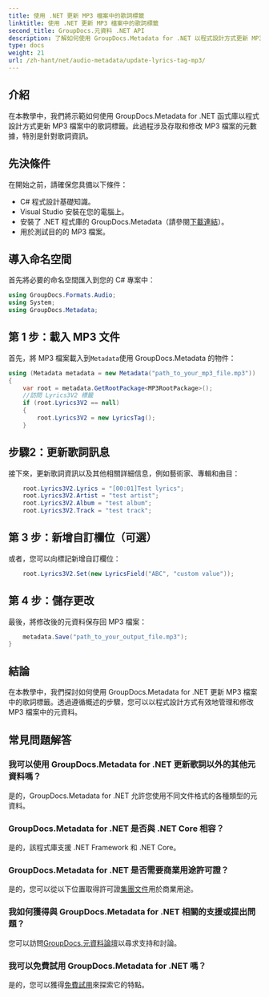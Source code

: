 ```yaml
---
title: 使用 .NET 更新 MP3 檔案中的歌詞標籤
linktitle: 使用 .NET 更新 MP3 檔案中的歌詞標籤
second_title: GroupDocs.元資料 .NET API
description: 了解如何使用 GroupDocs.Metadata for .NET 以程式設計方式更新 MP3 檔案元數據，包括歌詞、藝人和專輯詳細資訊。
type: docs
weight: 21
url: /zh-hant/net/audio-metadata/update-lyrics-tag-mp3/
---
```

## 介紹
在本教學中，我們將示範如何使用 GroupDocs.Metadata for .NET 函式庫以程式設計方式更新 MP3 檔案中的歌詞標籤。此過程涉及存取和修改 MP3 檔案的元數據，特別是針對歌詞資訊。
## 先決條件
在開始之前，請確保您具備以下條件：
- C# 程式設計基礎知識。
- Visual Studio 安裝在您的電腦上。
- 安裝了 .NET 程式庫的 GroupDocs.Metadata（請參閱[下載連結](https://releases.groupdocs.com/metadata/net/)）。
- 用於測試目的的 MP3 檔案。

## 導入命名空間
首先將必要的命名空間匯入到您的 C# 專案中：
```csharp
using GroupDocs.Formats.Audio;
using System;
using GroupDocs.Metadata;
```
## 第 1 步：載入 MP3 文件
首先，將 MP3 檔案載入到`Metadata`使用 GroupDocs.Metadata 的物件：
```csharp
using (Metadata metadata = new Metadata("path_to_your_mp3_file.mp3"))
{
    var root = metadata.GetRootPackage<MP3RootPackage>();
    //訪問 Lyrics3V2 標籤
    if (root.Lyrics3V2 == null)
    {
        root.Lyrics3V2 = new LyricsTag();
    }
```
## 步驟2：更新歌詞訊息
接下來，更新歌詞資訊以及其他相關詳細信息，例如藝術家、專輯和曲目：
```csharp
    root.Lyrics3V2.Lyrics = "[00:01]Test lyrics";
    root.Lyrics3V2.Artist = "test artist";
    root.Lyrics3V2.Album = "test album";
    root.Lyrics3V2.Track = "test track";
```
## 第 3 步：新增自訂欄位（可選）
或者，您可以向標記新增自訂欄位：
```csharp
    root.Lyrics3V2.Set(new LyricsField("ABC", "custom value"));
```
## 第 4 步：儲存更改
最後，將修改後的元資料保存回 MP3 檔案：
```csharp
    metadata.Save("path_to_your_output_file.mp3");
}
```

## 結論
在本教學中，我們探討如何使用 GroupDocs.Metadata for .NET 更新 MP3 檔案中的歌詞標籤。透過遵循概述的步驟，您可以以程式設計方式有效地管理和修改 MP3 檔案中的元資料。

## 常見問題解答
### 我可以使用 GroupDocs.Metadata for .NET 更新歌詞以外的其他元資料嗎？
是的，GroupDocs.Metadata for .NET 允許您使用不同文件格式的各種類型的元資料。
### GroupDocs.Metadata for .NET 是否與 .NET Core 相容？
是的，該程式庫支援 .NET Framework 和 .NET Core。
### GroupDocs.Metadata for .NET 是否需要商業用途許可證？
是的，您可以從以下位置取得許可證[集團文件](https://purchase.groupdocs.com/buy)用於商業用途。
### 我如何獲得與 GroupDocs.Metadata for .NET 相關的支援或提出問題？
您可以訪問[GroupDocs.元資料論壇](https://forum.groupdocs.com/c/metadata/14)以尋求支持和討論。
### 我可以免費試用 GroupDocs.Metadata for .NET 嗎？
是的，您可以獲得[免費試用](https://releases.groupdocs.com/)來探索它的特點。